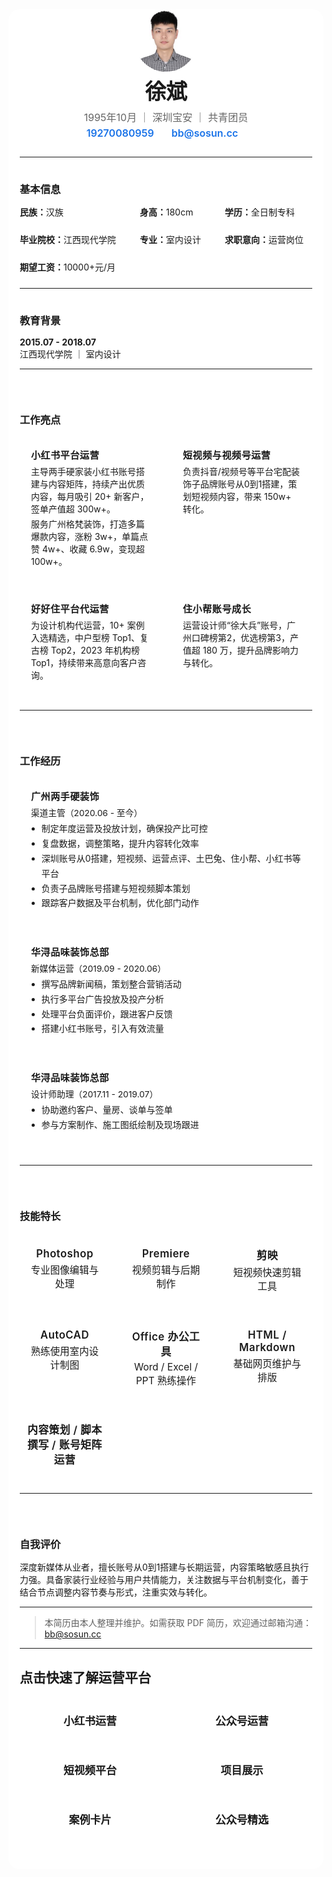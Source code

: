<link rel="stylesheet" href="https://cdn.jsdelivr.net/npm/@tabler/icons-webfont@2.47.0/tabler-icons.min.css">


<style scoped>
  .profile-header {
    margin-bottom: 24px;
    text-align: center;
    padding: 0 8px;
  }
  .profile-header-img {
    border-radius: 50%;
    display: block;
    margin: 0 auto 12px;
    width: 100px;
    max-width: 28vw;
    min-width: 64px;
  }
  .profile-header h1 {
    margin: 0 0 8px;
    font-size: 2.1rem;
    line-height: 1.2;
  }
  .profile-header .profile-meta {
    margin: 0 0 4px;
    color: #666;
    font-size: 1rem;
  }
  .profile-header .profile-contact {
    margin: 0;
    font-size: 15px;
    color: #444;
    display: flex;
    align-items: center;
    justify-content: center;
    gap: 8px;
    flex-wrap: wrap;
  }
  .profile-header .profile-contact span {
    display: flex;
    align-items: center;
    margin-right: 16px;
    margin-bottom: 4px;
  }
  .profile-header .profile-contact a {
    color: #1a73e8;
    text-decoration: none;
    font-weight: 600;
    font-size: 16px;
    word-break: break-all;
  }
  @media (max-width: 600px) {
    .profile-header {
      padding: 0 2vw;
    }
    .profile-header h1 {
      font-size: 1.4rem;
    }
    .profile-header .profile-meta {
      font-size: 0.98rem;
    }
    .profile-header .profile-contact {
      font-size: 13.5px;
      gap: 4px;
    }
    .profile-header .profile-contact a {
      font-size: 14px;
    }
    .profile-header-img {
      width: 72px;
      min-width: 48px;
    }
  }
  h3 {
    margin-bottom: 15px !important;
    margin-top: 38px !important;
  }
  .main-content-wrap {
    max-width: 820px;
    margin: 0 auto 0 auto;
    padding: 0 18px 32px 18px;
    background: var(--vp-c-bg, #fff);
    border-radius: 18px;
    box-shadow: none;
    transition: background 0.2s;
  }
  @media (max-width: 900px) {
    .main-content-wrap {
      max-width: 100vw;
      border-radius: 0;
      box-shadow: none;
      padding: 0 4vw 24px 4vw;
    }
  }
  .skills-grid {
    display: grid;
    grid-template-columns: repeat(3, minmax(140px, 1fr));
    gap: 18px;
    margin-bottom: 24px;
    margin-top: 2px;
  }
  .skill-card {
    background: var(--vp-c-bg, #fff);
    border: 1.2px solid var(--vp-c-divider);
    border-radius: 12px;
    padding: 18px 12px 14px 12px;
    text-align: center;
    box-shadow: none;
    transition: border 0.18s, background 0.18s, color 0.18s;
    font-size: 15.5px;
    color: var(--vp-c-text-1);
    display: flex;
    flex-direction: column;
    align-items: center;
    min-height: 80px;
  }
  .skill-card strong {
    font-size: 1.08em;
    color: var(--vp-c-text-1);
    margin-bottom: 4px;
    display: block;
    letter-spacing: 0.5px;
    font-weight: 600;
  }
  .skill-card i {
    font-size: 22px;
    margin-bottom: 6px;
    color: var(--vp-c-text-1);
    opacity: 0.82;
  }
  /* 统一卡片悬停/聚焦效果（无背景变浅） */
  .work-highlight-card:hover, .work-highlight-card:focus,
  .work-exp-card:hover, .work-exp-card:focus,
  .skill-card:hover, .skill-card:focus {
    border-color: var(--vp-c-text-1);
    color: var(--vp-c-text-1);
    box-shadow: 0 2px 12px 0 rgba(30,41,59,0.08);
    transform: translateY(-2px) scale(1.03);
  }
  @media (max-width: 700px) {
    .skills-grid {
      grid-template-columns: 1fr 1fr;
      gap: 10px;
    }
    .skill-card {
      font-size: 14.5px;
      padding: 13px 6px 10px 6px;
      min-height: 60px;
    }
    .main-content-wrap, .work-highlight-card, .work-exp-card, .skill-card, .nav-outline-link {
      font-variant-numeric: tabular-nums;
    }
    .main-content-wrap strong, .main-content-wrap p, .main-content-wrap li, .main-content-wrap div,
    .work-highlight-card strong, .work-highlight-card p, .work-highlight-card li, .work-highlight-card div,
    .work-exp-card strong, .work-exp_card p, .work-exp-card li, .work-exp-card div,
    .skill-card strong, .skill-card p, .skill-card li, .skill-card div,
    .nav-outline-link {
      font-weight: 600;
    }
  }
</style>
<div class="main-content-wrap">
<div class="profile-header">
  <img src="/img/xb.png" alt="头像" class="profile-header-img" />
  <h1>徐斌</h1>
  <p class="profile-meta">1995年10月 ｜ 深圳宝安 ｜ 共青团员</p>
  <p class="profile-contact">
    <span>
      <i class="ti ti-phone" style="font-size: 16px; color: #1a73e8; margin-right: 4px;"></i>
      <a href="tel:19270080959">19270080959</a>
    </span>
    <span>
      <i class="ti ti-mail" style="font-size: 16px; color: #1a73e8; margin-right: 4px;"></i>
      <a href="mailto:bb@sosun.cc">bb@sosun.cc</a>
    </span>
  </p>
</div>

---

### 基本信息

<div style="display: grid; grid-template-columns: repeat(3, auto); gap: 24px; align-items: center; margin-bottom: 24px;">
  <div><strong>民族：</strong>汉族</div>
  <div><strong>身高：</strong>180cm</div>
  <div><strong>学历：</strong>全日制专科</div>
  <div><strong>毕业院校：</strong>江西现代学院</div>
  <div><strong>专业：</strong>室内设计</div>
  <div><strong>求职意向：</strong>运营岗位</div>
  <div><strong>期望工资：</strong>10000+元/月</div>
</div>

---

### 教育背景

**2015.07 - 2018.07**  
江西现代学院 ｜ 室内设计

---


<div class="section-title-spacer"></div>

### 工作亮点



<style scoped>
  .work-highlights-cards {
    display: grid;
    grid-template-columns: repeat(2, 1fr);
    gap: 18px;
    margin-bottom: 28px;
  }
  .work-highlight-card {
    background: var(--vp-c-bg, #fff);
    border: 1.2px solid var(--vp-c-divider);
    border-radius: 14px;
    box-shadow: none;
    padding: 18px 18px 14px 18px;
    display: flex;
    flex-direction: column;
    min-height: 110px;
    transition: border 0.18s, background 0.18s, color 0.18s;
    color: var(--vp-c-text-1);
    position: relative;
  }
  .work-highlight-card strong {
    font-size: 1.08em;
    font-weight: 600;
    margin-bottom: 6px;
    color: var(--vp-c-text-1);
    letter-spacing: 0.5px;
    display: block;
  }
  .work-highlight-card p {
    margin: 0 0 4px 0;
    font-size: 1em;
    color: var(--vp-c-text-2);
  }
  @media (max-width: 700px) {
    .work-highlights-cards {
      grid-template-columns: 1fr;
      gap: 10px;
      margin-bottom: 18px;
    }
    .work-highlight-card {
      font-size: 14.5px;
      padding: 13px 10px 10px 10px;
      min-height: 80px;
    }
  }
</style>
<div class="work-highlights-cards">
  <div class="work-highlight-card">
    <strong>小红书平台运营</strong>
    <p>主导两手硬家装小红书账号搭建与内容矩阵，持续产出优质内容，每月吸引 20+ 新客户，签单产值超 300w+。</p>
    <p>服务广州格梵装饰，打造多篇爆款内容，涨粉 3w+，单篇点赞 4w+、收藏 6.9w，变现超 100w+。</p>
  </div>
  <div class="work-highlight-card">
    <strong>短视频与视频号运营</strong>
    <p>负责抖音/视频号等平台宅配装饰子品牌账号从0到1搭建，策划短视频内容，带来 150w+ 转化。</p>
  </div>
  <div class="work-highlight-card">
    <strong>好好住平台代运营</strong>
    <p>为设计机构代运营，10+ 案例入选精选，中户型榜 Top1、复古榜 Top2，2023 年机构榜 Top1，持续带来高意向客户咨询。</p>
  </div>
  <div class="work-highlight-card">
    <strong>住小帮账号成长</strong>
    <p>运营设计师“徐大兵”账号，广州口碑榜第2，优选榜第3，产值超 180 万，提升品牌影响力与转化。</p>
  </div>
</div>

---

<div class="section-title-spacer"></div>

### 工作经历


<style scoped>
  .work-exp-cards {
    display: grid;
    grid-template-columns: repeat(auto-fit, minmax(320px, 1fr));
    gap: 18px;
    margin-bottom: 28px;
  }
  .work-exp-card {
    background: var(--vp-c-bg, #fff);
    border: 1.2px solid var(--vp-c-divider);
    border-radius: 14px;
    box-shadow: none;
    padding: 18px 18px 14px 18px;
    min-height: 110px;
    transition: border 0.18s, background 0.18s, color 0.18s, box-shadow 0.18s, transform 0.12s;
    color: var(--vp-c-text-1);
    position: relative;
    display: flex;
    flex-direction: column;
  }
  .work-exp-card strong {
    font-size: 1.08em;
    font-weight: 600;
    margin-bottom: 6px;
    color: var(--vp-c-text-1);
    letter-spacing: 0.5px;
    display: block;
  }
  .work-exp-card .exp-role {
    color: var(--vp-c-text-2);
    font-size: 0.98em;
    margin-bottom: 4px;
  }
  .work-exp-card ul {
    margin: 0 0 4px 1.2em;
    padding: 0;
    font-size: 1em;
    line-height: 1.7;
    color: var(--vp-c-text-2);
  }

  .nav-outline-link {
    padding: 18px 0;
    border-radius: 14px;
    color: var(--vp-c-text-1);
    text-decoration: none;
    font-weight: 600;
    font-size: 17px;
    border: 1.2px solid var(--vp-c-divider);
    background: var(--vp-c-bg);
    transition: border 0.18s, background 0.18s, color 0.18s, box-shadow 0.18s, transform 0.12s;
    display: flex;
    align-items: center;
    justify-content: center;
    margin-bottom: 0;
    box-shadow: none;
  }
  @media (max-width: 900px) {
    .work-exp-cards {
      gap: 10px;
    }
    .work-exp-card {
      font-size: 14.5px;
      padding: 13px 10px 10px 10px;
      min-height: 80px;
    }
  }
</style>
<div class="work-exp-cards">
  <div class="work-exp-card">
    <strong>广州两手硬装饰</strong>
    <div class="exp-role">渠道主管（2020.06 - 至今）</div>
    <ul>
      <li>制定年度运营及投放计划，确保投产比可控</li>
      <li>复盘数据，调整策略，提升内容转化效率</li>
      <li>深圳账号从0搭建，短视频、运营点评、土巴兔、住小帮、小红书等平台</li>
      <li>负责子品牌账号搭建与短视频脚本策划</li>
      <li>跟踪客户数据及平台机制，优化部门动作</li>
    </ul>
  </div>
  <div class="work-exp-card">
    <strong>华浔品味装饰总部</strong>
    <div class="exp-role">新媒体运营（2019.09 - 2020.06）</div>
    <ul>
      <li>撰写品牌新闻稿，策划整合营销活动</li>
      <li>执行多平台广告投放及投产分析</li>
      <li>处理平台负面评价，跟进客户反馈</li>
      <li>搭建小红书账号，引入有效流量</li>
    </ul>
  </div>
  <div class="work-exp-card">
    <strong>华浔品味装饰总部</strong>
    <div class="exp-role">设计师助理（2017.11 - 2019.07）</div>
    <ul>
      <li>协助邀约客户、量房、谈单与签单</li>
      <li>参与方案制作、施工图纸绘制及现场跟进</li>
    </ul>
  </div>
</div>



---

<div class="section-title-spacer"></div>

### 技能特长

<div class="skills-grid">
  <div class="skill-card"><i class="ti ti-photo" aria-hidden="true"></i><strong>Photoshop</strong>专业图像编辑与处理</div>
  <div class="skill-card"><i class="ti ti-video" aria-hidden="true"></i><strong>Premiere</strong>视频剪辑与后期制作</div>
  <div class="skill-card"><i class="ti ti-scissors" aria-hidden="true"></i><strong>剪映</strong>短视频快速剪辑工具</div>
  <div class="skill-card"><i class="ti ti-ruler-measure" aria-hidden="true"></i><strong>AutoCAD</strong>熟练使用室内设计制图</div>
  <div class="skill-card"><i class="ti ti-file-text" aria-hidden="true"></i><strong>Office 办公工具</strong>Word / Excel / PPT 熟练操作</div>
  <div class="skill-card"><i class="ti ti-code" aria-hidden="true"></i><strong>HTML / Markdown</strong>基础网页维护与排版</div>
  <div class="skill-card"><i class="ti ti-bulb" aria-hidden="true"></i><strong>内容策划 / 脚本撰写 / 账号矩阵运营</strong></div>
</div>


---


<div class="section-title-spacer"></div>

### 自我评价

深度新媒体从业者，擅长账号从0到1搭建与长期运营，内容策略敏感且执行力强。具备家装行业经验与用户共情能力，关注数据与平台机制变化，善于结合节点调整内容节奏与形式，注重实效与转化。

---

> 本简历由本人整理并维护。如需获取 PDF 简历，欢迎通过邮箱沟通：<a href="mailto:bb@sosun.cc">bb@sosun.cc</a>

---

## 点击快速了解运营平台

<style scoped>
  .section-title-spacer {
    height: 16px;
  }
.nav-outline {
  display: grid;
  grid-template-columns: repeat(auto-fit, minmax(180px, 1fr));
  gap: 18px;
  margin-top: 24px;
  justify-content: center;
  margin-bottom: 18px;
}
.nav-outline-link {
  padding: 18px 0;
   border-radius: 14px;
  color: var(--vp-c-text-1);
  text-decoration: none;
  font-weight: 600;
  font-size: 17px;
  border: 1.2px solid var(--vp-c-divider);
  background: var(--vp-c-bg);
  transition: border 0.18s, background 0.18s, color 0.18s, box-shadow 0.18s, transform 0.12s;
  display: flex;
  align-items: center;
  justify-content: center;
  margin-bottom: 0;
  box-shadow: none;
}
.nav-outline-link:hover, .nav-outline-link:focus {
  border-color: var(--vp-c-text-1);
  color: var(--vp-c-text-1);
  box-shadow: 0 2px 12px 0 rgba(30,41,59,0.08);
  transform: translateY(-2px) scale(1.03);
}
</style>

<div class="nav-outline">
  <a href="/brooke/01" class="nav-outline-link">小红书运营</a>
  <a href="/brooke/02" class="nav-outline-link">公众号运营</a>
  <a href="/brooke/03" class="nav-outline-link">短视频平台</a>
  <a href="/brooke/04" class="nav-outline-link">项目展示</a>
  <a href="/brooke/05" class="nav-outline-link">案例卡片</a>
  <a href="/brooke/06" class="nav-outline-link">公众号精选</a>
</div>
</div>

<style scoped>
@media (max-width: 768px) {
  .nav-outline-link,
  .grid-card-title,
  .grid-card-desc,
  :not(pre) > code {
    font-weight: 600 !important;
    text-rendering: optimizeLegibility;
    -webkit-font-smoothing: antialiased;
    -moz-osx-font-smoothing: grayscale;
    -webkit-font-feature-settings: 'liga' 1, 'calt' 1;
    font-feature-settings: 'liga' 1, 'calt' 1;
  }
}
</style>
